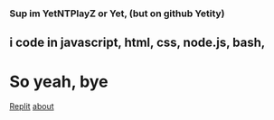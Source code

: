 ### Sup im YetNTPlayZ or Yet, (but on github Yetity)
## i code in javascript, html, css, node.js, bash, 
# So yeah, bye
[Replit](https://replit.com/@hlonipoole692)
[about](https://www.yetnt.tk/about)

<!---
Yetity/Yetity is a ✨ special ✨ repository because its `README.md` (this file) appears on your GitHub profile. Yeah Yeah!
You can click the Preview link to take a look at your changes.
--->
